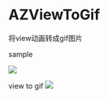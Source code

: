 # AZViewToGif
将view动画转成gif图片

sample

![](https://github.com/Xieyupeng520/AZViewToGif/blob/master/Resource/sample.gif)

view to gif
![](https://github.com/Xieyupeng520/AZViewToGif/blob/master/Resource/viewToGif.gif)
